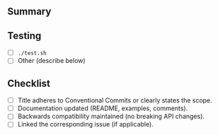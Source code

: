 ## Summary

<!-- Describe the changes and their motivation. -->

## Testing

<!-- Please describe how you tested your changes. -->

- [ ] `./test.sh`
- [ ] Other (describe below)

## Checklist

- [ ] Title adheres to Conventional Commits or clearly states the scope.
- [ ] Documentation updated (README, examples, comments).
- [ ] Backwards compatibility maintained (no breaking API changes).
- [ ] Linked the corresponding issue (if applicable).
